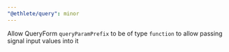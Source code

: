 ```yaml
---
"@ethlete/query": minor
---
```


Allow QueryForm `queryParamPrefix` to be of type `function` to allow passing signal input values into it
